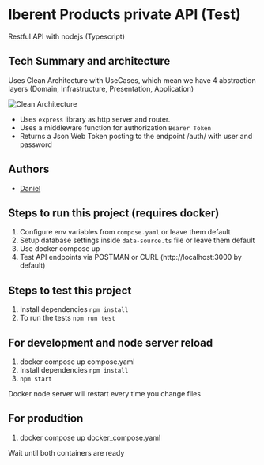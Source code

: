 # Iberent Products private API (Test)

Restful API with nodejs (Typescript)

## Tech Summary and architecture

Uses Clean Architecture with UseCases, which mean we have 4 abstraction layers (Domain, Infrastructure, Presentation, Application)

![Clean Architecture](https://blog.cleancoder.com/uncle-bob/images/2012-08-13-the-clean-architecture/CleanArchitecture.jpg)

- Uses `express` library as http server and router.
- Uses a middleware function for authorization `Bearer Token`
- Returns a Json Web Token posting to the endpoint /auth/ with user and password

## Authors

- [Daniel](https://danieldev.es)

## Steps to run this project (requires docker)

1. Configure env variables from `compose.yaml` or leave them default
2. Setup database settings inside `data-source.ts` file or leave them default
3. Use docker compose up
4. Test API endpoints via POSTMAN or CURL (http://localhost:3000 by default)

## Steps to test this project

1. Install dependencies `npm install`
2. To run the tests `npm run test`

## For development and node server reload

1. docker compose up compose.yaml
2. Install dependencies `npm install`
3. `npm start`

Docker node server will restart every time you change files


## For produdtion

1. docker compose up docker_compose.yaml

Wait until both containers are ready